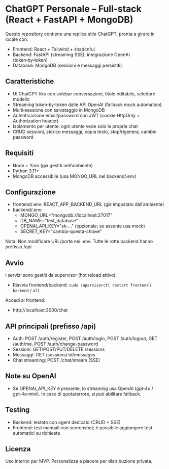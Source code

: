 # ChatGPT Personale – Full‑stack (React + FastAPI + MongoDB)

Questo repository contiene una replica stile ChatGPT, pronta a girare in locale con:
- Frontend: React + Tailwind + shadcn/ui
- Backend: FastAPI (streaming SSE), integrazione OpenAI (token‑by‑token)
- Database: MongoDB (sessioni e messaggi persistiti)

## Caratteristiche
- UI ChatGPT‑like con sidebar conversazioni, titolo editabile, selettore modello
- Streaming token‑by‑token dalle API OpenAI (fallback mock automatico)
- Multi‑sessione con salvataggio in MongoDB
- Autenticazione email/password con JWT (cookie HttpOnly + Authorization header)
- Isolamento per utente: ogni utente vede solo le proprie chat
- CRUD sessioni, storico messaggi, copia testo, stop/rigenera, cambio password

## Requisiti
- Node + Yarn (già gestiti nell’ambiente)
- Python 3.11+
- MongoDB accessibile (usa MONGO_URL nel backend/.env)

## Configurazione
- frontend/.env: REACT_APP_BACKEND_URL (già impostato dall’ambiente)
- backend/.env: 
  - MONGO_URL="mongodb://localhost:27017"
  - DB_NAME="test_database"
  - OPENAI_API_KEY="sk-..." (opzionale; se assente usa mock)
  - SECRET_KEY="cambia-questa-chiave"

Nota: Non modificare URL/porte nei .env. Tutte le rotte backend hanno prefisso /api.

## Avvio
I servizi sono gestiti da supervisor (hot reload attivo):
- Riavvia frontend/backend: `sudo supervisorctl restart frontend` / `backend` / `all`

Accedi al frontend:
- http://localhost:3000/chat

## API principali (prefisso /api)
- Auth: POST /auth/register, POST /auth/login, POST /auth/logout, GET /auth/me, POST /auth/change-password
- Sessioni: GET/POST/PUT/DELETE /sessions
- Messaggi: GET /sessions/:id/messages
- Chat streaming: POST /chat/stream (SSE)

## Note su OpenAI
- Se OPENAI_API_KEY è presente, lo streaming usa OpenAI (gpt‑4o / gpt‑4o‑mini). In caso di quota/errore, si può abilitare fallback.

## Testing
- Backend: testato con agent dedicato (CRUD + SSE)
- Frontend: test manuali con screenshot; è possibile aggiungere test automatici su richiesta

## Licenza
Uso interno per MVP. Personalizza a piacere per distribuzione privata.